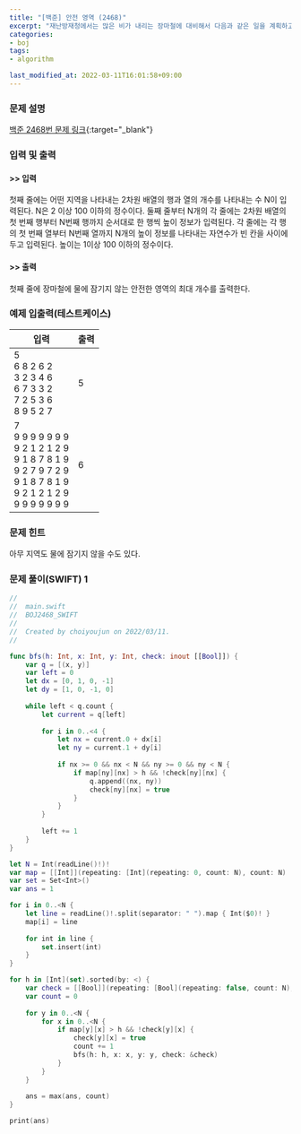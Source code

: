 ```yaml
---
title: "[백준] 안전 영역 (2468)"
excerpt: "재난방재청에서는 많은 비가 내리는 장마철에 대비해서 다음과 같은 일을 계획하고 있다."
categories:
- boj
tags:
- algorithm

last_modified_at: 2022-03-11T16:01:58+09:00
---
```



### 문제 설명
[백준 2468번 문제 링크](https://www.acmicpc.net/problem/2468#description){:target="_blank"}




### 입력 및 출력
#### >> 입력
첫째 줄에는 어떤 지역을 나타내는 2차원 배열의 행과 열의 개수를 나타내는 수 N이 입력된다. N은 2 이상 100 이하의 정수이다. 둘째 줄부터 N개의 각 줄에는 2차원 배열의 첫 번째 행부터 N번째 행까지 순서대로 한 행씩 높이 정보가 입력된다. 각 줄에는 각 행의 첫 번째 열부터 N번째 열까지 N개의 높이 정보를 나타내는 자연수가 빈 칸을 사이에 두고 입력된다. 높이는 1이상 100 이하의 정수이다.



#### >> 출력
첫째 줄에 장마철에 물에 잠기지 않는 안전한 영역의 최대 개수를 출력한다.





### 예제 입출력(테스트케이스)


|입력|출력|
|-----|------|
|5<br>6 8 2 6 2<br>3 2 3 4 6<br>6 7 3 3 2<br>7 2 5 3 6<br>8 9 5 2 7|5|
|7<br>9 9 9 9 9 9 9<br>9 2 1 2 1 2 9<br>9 1 8 7 8 1 9<br>9 2 7 9 7 2 9<br>9 1 8 7 8 1 9<br>9 2 1 2 1 2 9<br>9 9 9 9 9 9 9|6|




### 문제 힌트


아무 지역도 물에 잠기지 않을 수도 있다.




### 문제 풀이(SWIFT) 1
```swift
//
//  main.swift
//  BOJ2468_SWIFT
//
//  Created by choiyoujun on 2022/03/11.
//

func bfs(h: Int, x: Int, y: Int, check: inout [[Bool]]) {
    var q = [(x, y)]
    var left = 0
    let dx = [0, 1, 0, -1]
    let dy = [1, 0, -1, 0]
    
    while left < q.count {
        let current = q[left]
        
        for i in 0..<4 {
            let nx = current.0 + dx[i]
            let ny = current.1 + dy[i]
            
            if nx >= 0 && nx < N && ny >= 0 && ny < N {
                if map[ny][nx] > h && !check[ny][nx] {
                    q.append((nx, ny))
                    check[ny][nx] = true
                }
            }
        }
        
        left += 1
    }
}

let N = Int(readLine()!)!
var map = [[Int]](repeating: [Int](repeating: 0, count: N), count: N)
var set = Set<Int>()
var ans = 1

for i in 0..<N {
    let line = readLine()!.split(separator: " ").map { Int($0)! }
    map[i] = line
    
    for int in line {
        set.insert(int)
    }
}

for h in [Int](set).sorted(by: <) {
    var check = [[Bool]](repeating: [Bool](repeating: false, count: N), count: N)
    var count = 0
    
    for y in 0..<N {
        for x in 0..<N {
            if map[y][x] > h && !check[y][x] {
                check[y][x] = true
                count += 1
                bfs(h: h, x: x, y: y, check: &check)
            }
        }
    }
    
    ans = max(ans, count)
}

print(ans)
```